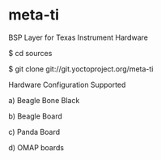 # meta-ti

BSP Layer for Texas Instrument Hardware

$ cd sources

$ git clone git://git.yoctoproject.org/meta-ti

Hardware Configuration Supported

a) Beagle Bone Black

b) Beagle Board

c) Panda Board

d) OMAP boards
